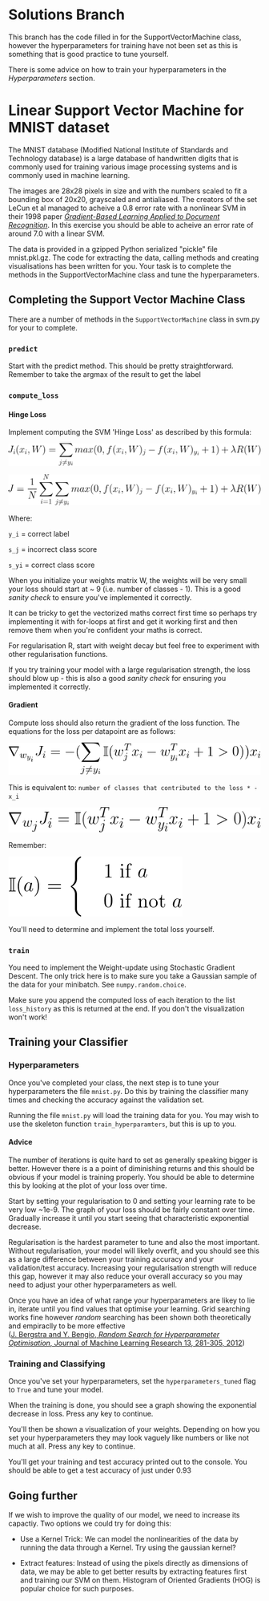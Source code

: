 # Solutions Branch

This branch has the code filled in for the SupportVectorMachine class,
however the hyperparameters for training have not been set as this
is something that is good practice to tune yourself.

There is some advice on how to train your hyperparameters in the 
_Hyperparameters_ section.


# Linear Support Vector Machine for MNIST dataset

The MNIST database (Modified National Institute of Standards and Technology 
database) is a large database of handwritten digits that is commonly used for 
training various image processing systems and is commonly used in machine 
learning.

The images are 28x28 pixels in size and with the numbers scaled to fit a 
bounding box of 20x20, grayscaled and antialiased. The creators of the set
LeCun et al managed to acheive a 0.8 error rate with a nonlinear SVM in 
their 1998 paper 
[_Gradient-Based Learning Applied to Document Recognition_](
http://yann.lecun.com/exdb/publis/pdf/lecun-98.pdf). In this exercise you
should be able to acheive an error rate of around 7.0 with a linear SVM.

The data is provided in a gzipped Python serialized "pickle" file mnist.pkl.gz.
The code for extracting the data, calling methods and creating visualisations
has been written for you. Your task is to complete the methods in the 
SupportVectorMachine class and tune the hyperparameters.

## Completing the Support Vector Machine Class

There are a number of methods in the `SupportVectorMachine` class in svm.py
for your to complete.

### `predict`

Start with the predict method. This should be pretty straightforward.
Remember to take the argmax of the result to get the label

### `compute_loss`

#### Hinge Loss

Implement computing the SVM 'Hinge Loss' as described by this formula:

![Hinge Loss](_equations/hinge-loss.gif)

![Hinge Loss Full](_equations/hinge-loss-full.gif)

Where:

`y_i`  = correct label

`s_j`  = incorrect class score

`s_yi` = correct class score

When you initialize your weights matrix W, the weights will be very small your
loss should start at ~ 9 (i.e. number of classes - 1). This is a good 
_sanity check_ to ensure you've implemented it correctly.

It can be tricky to get the vectorized maths correct first time so perhaps try
implementing it with for-loops at first and get it working first and then remove 
them when you're confident your maths is correct.

For regularisation R, start with weight decay but feel free to experiment with
other regularisation functions.

If you try training your model with a large regularisation strength, the loss
should blow up - this is also a good _sanity check_ for ensuring you implemented
it correctly.

#### Gradient

Compute loss should also return the gradient of the loss function. The equations
for the loss per datapoint are as follows:

![](_equations/dWy_i.gif)

This is equivalent to: `number of classes that contributed to the loss * -x_i`

![](_equations/dWj.gif)

Remember:

![Indicator Function](_equations/indicator.gif)

You'll need to determine and implement the total loss yourself.


### `train`

You need to implement the Weight-update using Stochastic Gradient Descent. 
The only trick here is to make sure you take a Gaussian sample of the data for your
minibatch. See `numpy.random.choice`.

Make sure you append the computed loss of each iteration to the list `loss_history`
as this is returned at the end. If you don't the visualization won't work!


## Training your Classifier

### Hyperparameters

Once you've completed your class, the next step is to tune your hyperparameters the
file `mnist.py`. Do this by training the classifier many times and checking the 
accuracy against the validation set.

Running the file `mnist.py` will load the training data for you. You may wish to use
the skeleton function `train_hyperparamters`, but this is up to you.

#### Advice

The number of iterations is quite hard to set as generally speaking bigger is better.
However there is a a point of diminishing returns and this should be obvious if your
model is training properly. You should be able to determine this by looking at the
plot of your loss over time.

Start by setting your regularisation to 0 and setting your learning rate to be very
low ~1e-9. The graph of your loss should be fairly constant over time. 
Gradually increase it until you start seeing that characteristic exponential decrease.

Regularisation is the hardest parameter to tune and also the most important. Without
regularisation, your model will likely overfit, and you should see this as a large
difference between your training accuracy and your validation/test accuracy.
Increasing your regularisation strength will reduce this gap, however it may also
reduce your overall accuracy so you may need to adjust your other hyperparameters
as well.

Once you have an idea of what range your hyperparameters are likey to lie in,
iterate until you find values that optimise your learning. Grid searching works fine
however _random_ searching has been shown both theoretically and empiraclly to be
more effective  
([J. Bergstra and Y. Bengio, _Random Search for Hyperparameter Optimisation_,
Journal of Machine Learning Research 13, 281-305, 2012](
http://www.jmlr.org/papers/volume13/bergstra12a/bergstra12a.pdf))


### Training and Classifying

Once you've set your hyperparameters, set the `hyperparameters_tuned` flag to `True`
and tune your model.

When the training is done, you should see a graph showing the exponential decrease in
loss. Press any key to continue.

You'll then be shown a visualization of your weights. Depending on how you set your
hyperparameters they may look vaguely like numbers or like not much at all.
Press any key to continue.

You'll get your training and test accuracy printed out to the console. You should be
able to get a test accuracy of just under 0.93


## Going further

If we wish to improve the quality of our model, we need to increase its capactiy. 
Two options we could try for doing this:

* Use a Kernel Trick: We can model the nonlinearities of the data by running the
data through a Kernel. Try using the gaussian kernel?

* Extract features: Instead of using the pixels directly as dimensions of data,
we may be able to get better results by extracting features first and training our
SVM on them. Histogram of Oriented Gradients (HOG) is popular choice for such purposes.
